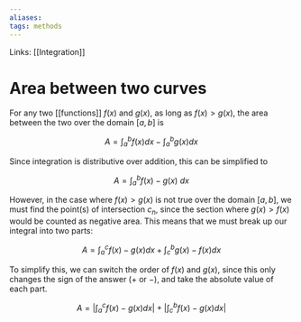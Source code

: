 ```yaml
---
aliases: 
tags: methods
---
```


Links: [[Integration]]

# Area between two curves

For any two [[functions]] $f(x)$ and $g(x)$, as long as $f(x) > g(x)$, the area between the two over the domain $[a,b]$ is

$$A = \int_a^bf(x)dx - \int_a^bg(x)dx $$

Since integration is distributive over addition, this can be simplified to

$$A = \int_a^bf(x)-g(x)\ dx $$

However, in the case where $f(x) > g(x)$ is not true over the domain $[a,b]$, we must find the point(s) of intersection $c_n$, since the section where $g(x) > f(x)$ would be counted as negative area. This means that we must break up our integral into two parts:

$$ A = \int_a^c f(x)-g(x)dx + \int_c^b g(x)-f(x)dx $$

To simplify this, we can switch the order of $f(x)$ and $g(x)$, since this only changes the sign of the answer ($+$ or $-$), and take the absolute value of each part.

$$ A = \left|\int_a^c f(x)-g(x)dx\right| + \left|\int_c^b f(x)-g(x)dx\right|$$
